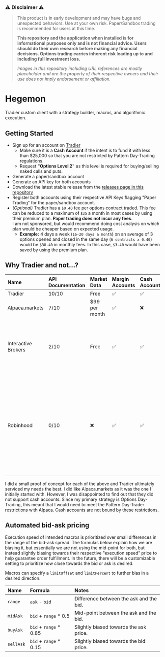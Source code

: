 ### ⚠️ Disclaimer ⚠️
> This product is in early development and may have bugs and unexpected behaviors. Use at your own risk. Paper/Sandbox trading is recommended for users at this time.
> 
> **This repository and the application when installed is for informational purposes only and is not financial advice. Users should do their own research before making any financial decisions. Options trading carries inherent risk leading up to and including full investment loss.**
>
> *Images in this repository including URL references are mostly placeholder and are the property of their respective owners and their use does not imply endorsement or affiliation.*

# Hegemon
Tradier custom client with a strategy builder, macros, and algorithmic execution.

## Getting Started
- Sign up for an account on [Tradier](https://auth.tradier.com/signup)
  - Make sure it is a **Cash Account** if the intent is to fund it with less than $25,000 so that you are not restricted by Pattern Day-Trading regulations.
  - Request **"Options Level 2"** as this level is required for buying/selling naked calls and puts.
- Generate a paper/sandbox account
- Generate an API key for both accounts
- Download the latest stable release from the [releases page in this repository](https://github.com/stephencorwin/hegemon/releases/latest)
- Register both accounts using their respective API Keys flagging "Paper Trading" for the paper/sandbox account.
- *(Optional)* Tradier has a `$0.40` fee per options contract traded. This fee can be reduced to a maximum of `$35` a month in most cases by using their premium plan. **Paper trading does not incur any fees.**  
I am not sponsored, but would recommend doing cost analysis on which plan would be cheaper based on expected usage.
  - **Example:** 4 days a week (`16-20 days a month`) on an average of 3 options opened and closed in the same day (`6 contracts x 0.40`) would be `$38.40` in monthly fees. In this case, `$3.40` would have been saved by using the premium plan.

## Why Tradier and not...?

| Name                | API Documentation | Market Data   | Margin Accounts | Cash Accounts | Notes                                                                                                                                                                                                         |
| :------------------ | :---------------- | :------------ | :-------------- | :------------ | :------------------------------------------------------------------------------------------------------------------------------------------------------------------------------------------------------------ |
| Tradier             | 10/10             | Free          | ✅               | ✅             |                                                                                                                                                                                                               |
| Alpaca.markets      | 7/10              | $99 per month | ✅               | ❌             |                                                                                                                                                                                                               |
| Interactive Brokers | 2/10              | Free          | ✅               | ✅             | Authentication is horrible. Requires a separate program that requires reauthentication multiple times per day.                                                                                                |
| Robinhood           | 0/10              | ❌             | ✅               | ✅             | There is an unofficial API, but it is reported that Robinhood actively warns/bans accounts that leverage it. Their stance is that they do not want folks using an API for stocks/option trading at this time. |

I did a small proof of concept for each of the above and Tradier ultimately serviced my needs the best. I did like Alpaca.markets as it was the one I initially started with. However, I was disappointed to find out that they did not support cash accounts. Since my primary strategy is Options Day-Trading, this meant that I would need to meet the Pattern Day-Trader restrictions with Alpaca. Cash accounts are not bound by these restrictions.

## Automated bid-ask pricing
Execution speed of intended macros is prioritized over small differences in the range of the bid-ask spread. The formulas below explain how we are biasing it, but essentially we are not using the mid-point for both, but instead slightly biasing towards their respective "execution speed" price to help guarantee order fulfillment. In the future, there will be a customizable setting to prioritize how close towards the bid or ask is desired.

Macros can specify a `limitOffset` and `limitPercent` to further bias in a desired direction.

| Name      | Formula                | Notes                                   |
| :-------- | :--------------------- | :-------------------------------------- |
| `range`   | `ask` - `bid`          | Difference between the ask and the bid. |
| `midAsk`  | `bid` + `range` * 0.5  | Mid-point between the ask and the bid.  |
| `buyAsk`  | `bid` + `range` * 0.85 | Slightly biased towards the ask price.  |
| `sellAsk` | `bid` + `range` * 0.15 | Slightly biased towards the bid price.  |
